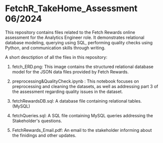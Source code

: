 # FetchR_TakeHome_Assessment 06/2024

This repository contains files related to the Fetch Rewards online assessment for the Analytics Engineer role. It demonstrates relational database modeling, querying using SQL, performing quality checks using Python, and communication skills through writing.

A short desctiption of all the files in this repository:

1. fetch_ERD.png: This image contains the structured relational database model for the JSON data files provided by Fetch Rewards.

2. preprocessing&QualityCheck.ipynb : This notebook focuses on preprocessing and cleaning the datasets, as well as addressing part 3 of the assessment regarding quality issues in the dataset.

3. fetchRewardsDB.sql: A database file containing relational tables. (MySQL)

4. fetchQueries.sql: A SQL file containing MySQL queries addressing the Stakeholder's questions.

5. FetchRewards_Email.pdf: An email to the stakeholder informing about the finidings and other updates.